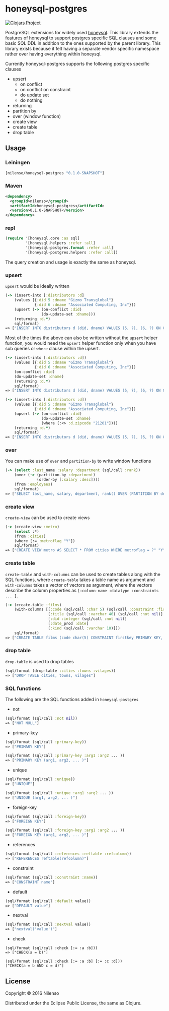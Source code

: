 # honeysql-postgres
[![Clojars Project](https://img.shields.io/clojars/v/nilenso/honeysql-postgres.svg)](https://clojars.org/nilenso/honeysql-postgres)

PostgreSQL extensions for widely used [honeysql](https://github.com/jkk/honeysql). This library extends the features of honeysql to support postgres specific SQL clauses and some basic SQL DDL in addition to the ones supported by the parent library. This library exists because it felt having a separate vendor specific namespace rather over having everything within honeysql.

Currently honeysql-postgres supports the following postgres specific clauses

- upsert
  - on conflict
  - on conflict on constraint
  - do update set
  - do nothing
- returning
- partition by
- over (window function)
- create view
- create table
- drop table

## Usage

### Leiningen
```clj
[nilenso/honeysql-postgres "0.1.0-SNAPSHOT"]
```
### Maven
```xml
<dependency>
  <groupId>nilenso</groupId>
  <artifactId>honeysql-postgres</artifactId>
  <version>0.1.0-SNAPSHOT</version>
</dependency>
```
### repl
```clj
(require '[honeysql.core :as sql]
         '[honeysql.helpers :refer :all]
         '[honeysql-postgres.format :refer :all]
         '[honeysql-postgres.helpers :refer :all])
```

The query creation and usage is exactly the same as honeysql.

### upsert
`upsert` would be ideally written
```clj
(-> (insert-into [:distributors :d]
    (values [{:did 5 :dname "Gizmo Transglobal"}
             {:did 6 :dname "Associated Computing, Inc"}])
    (upsert (-> (on-conflict :did)
                (do-update-set :dname)))
    (returning :d.*)
    sql/format)
=> ["INSERT INTO distributors d (did, dname) VALUES (5, ?), (6, ?) ON CONFLICT (did) DO UPDATE SET dname = EXCLUDED.dname RETURNING d.*" "Gizmo Transglobal" "Associated Computing, Inc"]
```

Most of the times the above can also be written without the `upsert` helper function, you would need the `upsert` helper function only when you have sub queries or `where` clause within the upsert.
```clj
(-> (insert-into [:distributors :d])
    (values [{:did 5 :dname "Gizmo Transglobal"}
             {:did 6 :dname "Associated Computing, Inc"}])
    (on-conflict :did)
    (do-update-set :dname)
    (returning :d.*)
    sql/format)
=> ["INSERT INTO distributors d (did, dname) VALUES (5, ?), (6, ?) ON CONFLICT (did) DO UPDATE SET dname = EXCLUDED.dname RETURNING d.*" "Gizmo Transglobal" "Associated Computing, Inc"]

(-> (insert-into [:distributors :d])
    (values [{:did 5 :dname "Gizmo Transglobal"}
             {:did 6 :dname "Associated Computing, Inc"}])
    (upsert (-> (on-conflict :did)
                (do-update-set :dname)
                (where [:<> :d.zipcode "21201"])))
    (returning :d.*)
    sql/format)
=> ["INSERT INTO distributors d (did, dname) VALUES (5, ?), (6, ?) ON CONFLICT (did) DO UPDATE SET dname = EXCLUDED.dname WHERE d.zipcode <> ? RETURNING d.*" "Gizmo Transglobal" "Associated Computing, Inc" "21201"]
```

### over
You can make use of `over` and `partition-by` to write window functions
```clj
(-> (select :last_name :salary :department (sql/call :rank))
    (over (-> (partition-by :department)
              (order-by [:salary :desc])))
    (from :employees)
    sql/format)
=> ["SELECT last_name, salary, department, rank() OVER (PARTITION BY department ORDER BY salary DESC) FROM employees"]
```

### create view
`create-view` can be used to create views
```clj
(-> (create-view :metro)
    (select :*)
    (from :cities)
    (where [:= :metroflag "Y"])
    sql/format)
=> ["CREATE VIEW metro AS SELECT * FROM cities WHERE metroflag = ?" "Y"]
```

### create table
`create-table` and `with-columns` can be used to create tables along with the SQL functions, where `create-table` takes a table name as argument and `with-columns` takes a vector of vectors as argument, where the vectors describe the column properties as `[:column-name :datatype :constraints ... ]`.
```clj
(-> (create-table :films)
    (with-columns [[:code (sql/call :char 5) (sql/call :constraint :firstkey) (sql/call :primary-key)]
                   [:title (sql/call :varchar 40) (sql/call :not nil)]
                   [:did :integer (sql/call :not nil)]
                   [:date_prod :date]
                   [:kind (sql/call :varchar 10)]])
    sql/format)
=> ["CREATE TABLE films (code char(5) CONSTRAINT firstkey PRIMARY KEY, title varchar(40) NOT NULL, did integer NOT NULL, date_prod date, kind varchar(10))"]
```

### drop table
`drop-table` is used to drop tables
```clj
(sql/format (drop-table :cities :towns :vilages))
=> ["DROP TABLE cities, towns, vilages"]
```


### SQL functions
The following are the SQL functions added in `honeysql-postgres`
- not
```clj
(sql/format (sql/call :not nil))
=> ["NOT NULL"]
```
- primary-key
```clj
(sql/format (sql/call :primary-key))
=> ["PRIMARY KEY"]

(sql/format (sql/call :primary-key :arg1 :arg2 ... ))
=> ["PRIMARY KEY (arg1, arg2, ... )"]
```
- unique
```clj
(sql/format (sql/call :unique))
=> ["UNIQUE"]

(sql/format (sql/call :unique :arg1 :arg2 ... ))
=> ["UNIQUE (arg1, arg2, ... )"]
```
- foreign-key
```clj
(sql/format (sql/call :foreign-key))
=> ["FOREIGN KEY"]

(sql/format (sql/call :foreign-key :arg1 :arg2 ... ))
=> ["FOREIGN KEY (arg1, arg2, ... )"]
```
- references
```clj
(sql/format (sql/call :references :reftable :refcolumn))
=> ["REFERENCES reftable(refcolumn)"]
```
- constraint
```clj
(sql/format (sql/call :constraint :name))
=> ["CONSTRAINT name"]
```
- default
```clj
(sql/format (sql/call :default value))
=> ["DEFAULT value"]
```
- nextval
```clj
(sql/format (sql/call :nextval value))
=> ["nextval('value')"]
```
- check
```
(sql/format (sql/call :check [:= :a :b]))
=> ["CHECK(a = b)"]

(sql/format (sql/call :check [:= :a :b] [:= :c :d]))
["CHECK(a = b AND c = d)"]
```
## License

Copyright © 2016 Nilenso

Distributed under the Eclipse Public License, the same as Clojure.
